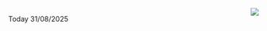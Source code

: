 <img align="right" src="https://media.giphy.com/media/M9gbBd9nbDrOTu1Mqx/giphy.gif">


Today 31/08/2025
